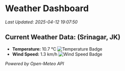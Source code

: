 
# Weather Dashboard

_Last Updated: 2025-04-12 19:07:50_

## Current Weather Data: (Srinagar, JK)
- **Temperature:** 10.7 °C ![Temperature Badge](https://img.shields.io/badge/Temperature-Low%20Temp-blue)
- **Wind Speed:** 1.3 km/h ![Wind Speed Badge](https://img.shields.io/badge/Wind%20Speed-Light%20Wind-blue)

*Powered by Open-Meteo API*
